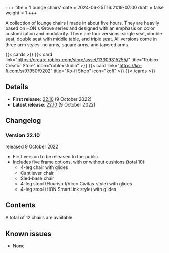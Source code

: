 +++
title = 'Lounge chairs'
date = 2024-06-25T16:21:19-07:00
draft = false
weight = 1
+++

A collection of lounge chairs I made in about five hours. They are heavily based on HON's Grove series and designed with an emphasis on color customization and modularity. There are four versions: single seat, double seat, double seat with middle table, and triple seat. All versions come in three arm styles: no arms, square arms, and tapered arms. 

{{< cards >}}
    {{< card link="https://create.roblox.com/store/asset/13309315255/" title="Roblox Creator Store" icon="robloxstudio" >}}
    {{< card link="https://ko-fi.com/s/97950f9202" title="Ko-fi Shop" icon="kofi" >}}
{{< /cards >}}


## Details

* **First release**: [22.10](#version-2210) (9 October 2022)
* **Latest release**: [22.10](#version-2210) (9 October 2022)

## Changelog

### Version 22.10

released 9 October 2022

* First version to be released to the public.
* Includes five frame options, with or without cushions (total 10):
    * 4-leg chair with glides
    * Cantilever chair
    * Sled-base chair
    * 4-leg stool (Flourish I/Virco Civitas-style) with glides
    * 4-leg stool (HON SmartLink style) with glides

## Contents

A total of 12 chairs are available.

## Known issues

* None